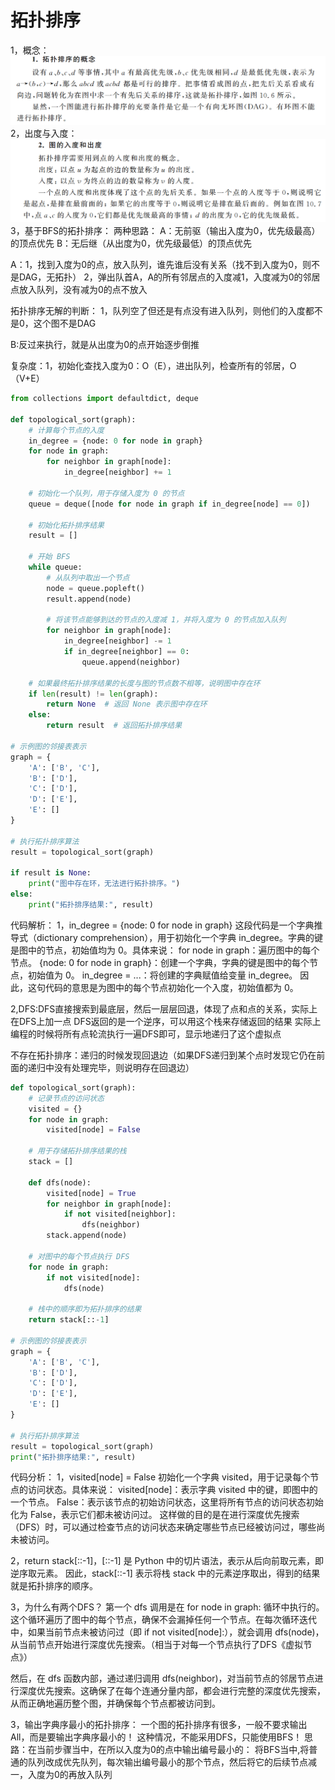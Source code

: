 # 拓扑排序
1，概念：
![alt text](image.png)
2，出度与入度：
![alt text](image-1.png)
3，基于BFS的拓扑排序：
两种思路：
A：无前驱（输出入度为0，优先级最高）的顶点优先
B：无后继（从出度为0，优先级最低）的顶点优先

A：1，找到入度为0的点，放入队列，谁先谁后没有关系（找不到入度为0，则不是DAG，无拓扑）
2，弹出队首A，A的所有邻居点的入度减1，入度减为0的邻居点放入队列，没有减为0的点不放入

拓扑排序无解的判断：
1，队列空了但还是有点没有进入队列，则他们的入度都不是0，这个图不是DAG

B:反过来执行，就是从出度为0的点开始逐步倒推

复杂度：1，初始化查找入度为0：O（E），进出队列，检查所有的邻居，O（V+E）
```py
from collections import defaultdict, deque

def topological_sort(graph):
    # 计算每个节点的入度
    in_degree = {node: 0 for node in graph}
    for node in graph:
        for neighbor in graph[node]:
            in_degree[neighbor] += 1

    # 初始化一个队列，用于存储入度为 0 的节点
    queue = deque([node for node in graph if in_degree[node] == 0])

    # 初始化拓扑排序结果
    result = []

    # 开始 BFS
    while queue:
        # 从队列中取出一个节点
        node = queue.popleft()
        result.append(node)

        # 将该节点能够到达的节点的入度减 1，并将入度为 0 的节点加入队列
        for neighbor in graph[node]:
            in_degree[neighbor] -= 1
            if in_degree[neighbor] == 0:
                queue.append(neighbor)

    # 如果最终拓扑排序结果的长度与图的节点数不相等，说明图中存在环
    if len(result) != len(graph):
        return None  # 返回 None 表示图中存在环
    else:
        return result  # 返回拓扑排序结果

# 示例图的邻接表表示
graph = {
    'A': ['B', 'C'],
    'B': ['D'],
    'C': ['D'],
    'D': ['E'],
    'E': []
}

# 执行拓扑排序算法
result = topological_sort(graph)

if result is None:
    print("图中存在环，无法进行拓扑排序。")
else:
    print("拓扑排序结果:", result)

```
代码解析：
1，in_degree = {node: 0 for node in graph}
这段代码是一个字典推导式（dictionary comprehension），用于初始化一个字典 in_degree。字典的键是图中的节点，初始值均为 0。具体来说：
for node in graph：遍历图中的每个节点。
{node: 0 for node in graph}：创建一个字典，字典的键是图中的每个节点，初始值为 0。
in_degree = ...：将创建的字典赋值给变量 in_degree。
因此，这句代码的意思是为图中的每个节点初始化一个入度，初始值都为 0。



2,DFS:DFS直接搜索到最底层，然后一层层回退，体现了点和点的关系，实际上在DFS上加一点
DFS返回的是一个逆序，可以用这个栈来存储返回的结果
实际上编程的时候将所有点轮流执行一遍DFS即可，显示地递归了这个虚拟点

不存在拓扑排序：递归的时候发现回退边（如果DFS递归到某个点时发现它仍在前面的递归中没有处理完毕，则说明存在回退边）

```py
def topological_sort(graph):
    # 记录节点的访问状态
    visited = {}
    for node in graph:
        visited[node] = False

    # 用于存储拓扑排序结果的栈
    stack = []

    def dfs(node):
        visited[node] = True
        for neighbor in graph[node]:
            if not visited[neighbor]:
                dfs(neighbor)
        stack.append(node)

    # 对图中的每个节点执行 DFS
    for node in graph:
        if not visited[node]:
            dfs(node)

    # 栈中的顺序即为拓扑排序的结果
    return stack[::-1]

# 示例图的邻接表表示
graph = {
    'A': ['B', 'C'],
    'B': ['D'],
    'C': ['D'],
    'D': ['E'],
    'E': []
}

# 执行拓扑排序算法
result = topological_sort(graph)
print("拓扑排序结果:", result)

```

代码分析：
1，visited[node] = False
初始化一个字典 visited，用于记录每个节点的访问状态。具体来说：
visited[node]：表示字典 visited 中的键，即图中的一个节点。
False：表示该节点的初始访问状态，这里将所有节点的访问状态初始化为 False，表示它们都未被访问过。
这样做的目的是在进行深度优先搜索（DFS）时，可以通过检查节点的访问状态来确定哪些节点已经被访问过，哪些尚未被访问。

2，return stack[::-1]，[::-1] 是 Python 中的切片语法，表示从后向前取元素，即逆序取元素。
因此，stack[::-1] 表示将栈 stack 中的元素逆序取出，得到的结果就是拓扑排序的顺序。

3，为什么有两个DFS？
第一个 dfs 调用是在 for node in graph: 循环中执行的。这个循环遍历了图中的每个节点，确保不会漏掉任何一个节点。在每次循环迭代中，如果当前节点未被访问过（即 if not visited[node]:），就会调用 dfs(node)，从当前节点开始进行深度优先搜索。（相当于对每一个节点执行了DFS《虚拟节点》）

然后，在 dfs 函数内部，通过递归调用 dfs(neighbor)，对当前节点的邻居节点进行深度优先搜索。这确保了在每个连通分量内部，都会进行完整的深度优先搜索，从而正确地遍历整个图，并确保每个节点都被访问到。

3，输出字典序最小的拓扑排序：
一个图的拓扑排序有很多，一般不要求输出All，而是要输出字典序最小的！
这种情况，不能采用DFS，只能使用BFS！
思路：在当前步骤当中，在所以入度为0的点中输出编号最小的：
将BFS当中,将普通的队列改成优先队列，每次输出编号最小的那个节点，然后将它的后续节点减一，入度为0的再放入队列



